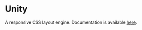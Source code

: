 Unity
=====

A responsive CSS layout engine. Documentation is available [here](https://splunk.github.io/unity/).

